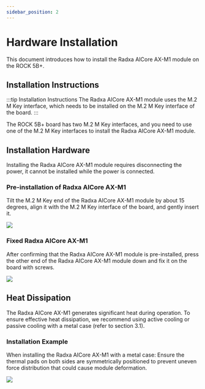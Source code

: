 ```yaml
---
sidebar_position: 2
---
```


# Hardware Installation

This document introduces how to install the Radxa AICore AX-M1 module on the ROCK 5B+.

## Installation Instructions

:::tip Installation Instructions
The Radxa AICore AX-M1 module uses the M.2 M Key interface, which needs to be installed on the M.2 M Key interface of the board.
:::

The ROCK 5B+ board has two M.2 M Key interfaces, and you need to use one of the M.2 M Key interfaces to install the Radxa AICore AX-M1 module.

## Installation Hardware

Installing the Radxa AICore AX-M1 module requires disconnecting the power, it cannot be installed while the power is connected.

### Pre-installation of Radxa AICore AX-M1

Tilt the M.2 M Key end of the Radxa AICore AX-M1 module by about 15 degrees, align it with the M.2 M Key interface of the board, and gently insert it.

<div style={{textAlign: 'center'}}>
   <img src="/en/img/aicore-ax-m1/aicore_ax_m1_preinstall.webp" style={{width: '75%', maxWidth: '800px'}} />
</div>

### Fixed Radxa AICore AX-M1

After confirming that the Radxa AICore AX-M1 module is pre-installed, press the other end of the Radxa AICore AX-M1 module down and fix it on the board with screws.

<div style={{textAlign: 'center'}}>
   <img src="/en/img/aicore-ax-m1/aicore_ax_m1_install.webp" style={{width: '75%', maxWidth: '800px'}} />
</div>

## Heat Dissipation

The Radxa AICore AX-M1 generates significant heat during operation. To ensure effective heat dissipation, we recommend using active cooling or passive cooling with a metal case (refer to section 3.1).

### Installation Example

When installing the Radxa AICore AX-M1 with a metal case: Ensure the thermal pads on both sides are symmetrically positioned to prevent uneven force distribution that could cause module deformation.

<div style={{textAlign: 'center'}}>
   <img src="/en/img/aicore-ax-m1/aicore_ax_m1_heat.webp" style={{width: '100%', maxWidth: '800px'}} />
</div>

